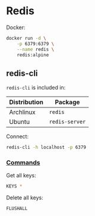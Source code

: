 # Redis

Docker:

```sh
docker run -d \
    -p 6379:6379 \
    --name redis \
    redis:alpine
```

## redis-cli

`redis-cli` is included in:

| Distribution | Package        |
| ------------ | -------------- |
| Archlinux    | `redis`        |
| Ubuntu       | `redis-server` |

Connect:

```sh
redis-cli -h localhost -p 6379
```

### [Commands](https://redis.io/commands)

Get all keys:

```sh
KEYS *
```

Delete all keys:

```sh
FLUSHALL
```
